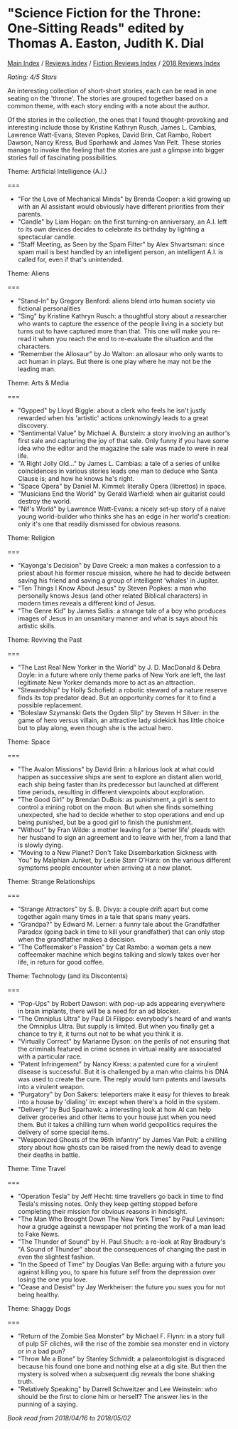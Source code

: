 # "Science Fiction for the Throne: One-Sitting Reads" edited by Thomas A. Easton, Judith K. Dial

[Main Index](../../../README.md) / [Reviews Index](../../README.md) / [Fiction Reviews Index](../README.md) / [2018 Reviews Index](README.md)

*Rating: 4/5 Stars*

An interesting collection of short-short stories, each can be read in one seating on the 'throne'. The stories are grouped together based on a common theme, with each story ending with a note about the author.

Of the stories in the collection, the ones that I found thought-provoking and interesting include those by Kristine Kathryn Rusch, James L. Cambias, Lawrence Watt-Evans, Steven Popkes, David Brin, Cat Rambo, Robert Dawson, Nancy Kress, Bud Sparhawk and James Van Pelt. These stories manage to invoke the feeling that the stories are just a glimpse into bigger stories full of fascinating possibilities.

Theme: Artificial Intelligence (A.I.)

===

- "For the Love of Mechanical Minds" by Brenda Cooper: a kid growing up with an AI assistant would obviously have different priorities from their parents.
- "Candle" by Liam Hogan: on the first turning-on anniversary, an A.I. left to its own devices decides to celebrate its birthday by lighting a spectacular candle.
- "Staff Meeting, as Seen by the Spam Filter" by Alex Shvartsman: since spam mail is best handled by an intelligent person, an intelligent A.I. is called for, even if that's unintended.

Theme: Aliens

===

- "Stand-In" by Gregory Benford: aliens blend into human society via fictional personalities
- "Sing" by Kristine Kathryn Rusch: a thoughtful story about a researcher who wants to capture the essence of the people living in a society but turns out to have captured more than that. This one will make you re-read it when you reach the end to re-evaluate the situation and the characters.
- "Remember the Allosaur" by Jo Walton: an allosaur who only wants to act human in plays. But there is one play where he may not be the leading man.

Theme: Arts & Media

===

- "Gypped" by Lloyd Biggle: about a clerk who feels he isn't justly rewarded when his 'artistic' actions unknowingly leads to a great discovery.
- "Sentimental Value" by Michael A. Burstein: a story involving an author's first sale and capturing the joy of that sale. Only funny if you have some idea who the editor and the magazine the sale was made to were in real life.
- "A Right Jolly Old..." by James L. Cambias: a tale of a series of unlike coincidences in various stories leads one man to deduce who Santa Clause is; and how he knows he's right.
- "Space Opera" by Daniel M. Kimmel: literally Opera (librettos) in space.
- "Musicians End the World" by Gerald Warfield: when air guitarist could destroy the world.
- "Nif's World" by Lawrence Watt-Evans: a nicely set-up story of a naive young world-builder who thinks she has an edge in her world's creation: only it's one that readily dismissed for obvious reasons.

Theme: Religion

===

- "Kayonga's Decision" by Dave Creek: a man makes a confession to a priest about his former rescue mission, where he had to decide between saving his friend and saving a group of intelligent 'whales' in Jupiter.
- "Ten Things I Know About Jesus" by Steven Popkes: a man who personally knows Jesus (and other related Biblical characters) in modern times reveals a different kind of Jesus.
- "The Genre Kid" by James Sallis: a strange tale of a boy who produces images of Jesus in an unsanitary manner and what is says about his artistic skills.

Theme: Reviving the Past

===

- "The Last Real New Yorker in the World" by J. D. MacDonald & Debra Doyle: in a future where only theme parks of New York are left, the last legitimate New Yorker demands more to act as an attraction.
- "Stewardship" by Holly Schofield: a robotic steward of a nature reserve finds its top predator dead. But an opportunity comes for it to find a possible replacement.
- "Boleslaw Szymanski Gets the Ogden Slip" by Steven H Silver: in the game of hero versus villain, an attractive lady sidekick has little choice but to play along, even though she is the actual hero.

Theme: Space

===

- "The Avalon Missions" by David Brin: a hilarious look at what could happen as successive ships are sent to explore an distant alien world, each ship being faster than its predecessor but launched at different time periods, resulting in different viewpoints about exploration.
- "The Good Girl" by Brendan DuBois: as punishment, a girl is sent to control a mining robot on the moon. But when she finds something unexpected, she had to decide whether to stop operations and end up being punished, but be a good girl to finish the punishment.
- "Without" by Fran Wilde: a mother leaving for a 'better life' pleads with her husband to sign an agreement and to leave with her, from a land that is slowly dying.
- "Moving to a New Planet? Don't Take Disembarkation Sickness with You" by Malphian Junket, by Leslie Starr O'Hara: on the various different symptoms people encounter when arriving at a new planet.

Theme: Strange Relationships

===

- "Strange Attractors" by S. B. Divya: a couple drift apart but come together again many times in a tale that spans many years.
- "Grandpa?" by Edward M. Lerner: a funny tale about the Grandfather Paradox (going back in time to kill your grandfather) that can only stop when the grandfather makes a decision.
- "The Coffeemaker's Passion" by Cat Rambo: a woman gets a new coffeemaker machine which begins talking and slowly takes over her life, in return for good coffee.

Theme: Technology (and its Discontents)

===

- "Pop-Ups" by Robert Dawson: with pop-up ads appearing everywhere in brain implants, there will be a need for an ad blocker.
- "The Omniplus Ultra" by Paul Di Filippo: everybody's heard of and wants the Omniplus Ultra. But supply is limited. But when you finally get a chance to try it, it turns out not to be what you think it is.
- "Virtually Correct" by Marianne Dyson: on the perils of not ensuring that the criminals featured in crime scenes in virtual reality are associated with a particular race.
- "Patent Infringement" by Nancy Kress: a patented cure for a virulent disease is successful. But it is challenged by a man who claims his DNA was used to create the cure. The reply would turn patents and lawsuits into a virulent weapon.
- "Purgatory" by Don Sakers: teleporters make it easy for thieves to break into a house by 'dialing' in: except when there's a hold in the system.
- "Delivery" by Bud Sparhawk: a interesting look at how AI can help deliver groceries and other items to your house just when you need them. But it takes a chilling turn when world geopolitics requires the delivery of some special items.
- "Weaponized Ghosts of the 96th Infantry" by James Van Pelt: a chilling story about how ghosts can be raised from the newly dead to avenge their deaths in battle.

Theme: Time Travel

===

- "Operation Tesla" by Jeff Hecht: time travellers go back in time to find Tesla's missing notes. Only they keep getting stopped before completing their mission for obvious reasons in hindsight.
- "The Man Who Brought Down The New York Times" by Paul Levinson: how a grudge against a newspaper not printing the work of a man lead to Fake News.
- "The Thunder of Sound" by H. Paul Shuch: a re-look at Ray Bradbury's "A Sound of Thunder" about the consequences of changing the past in even the slightest fashion.
- "In the Speed of Time" by Douglas Van Belle: arguing with a future you against killing you, to spare his future self from the depression over losing the one you love.
- "Cease and Desist" by Jay Werkheiser: the future you sues you for not being healthy.

Theme: Shaggy Dogs

===

- "Return of the Zombie Sea Monster" by Michael F. Flynn: in a story full of pulp SF clichés, will the rise of the zombie sea monster end in victory or in a bad pun?
- "Throw Me a Bone" by Stanley Schmidt: a palaeontologist is disgraced because his found one bone and nothing else at a dig site. But then the mystery is solved when a subsequent dig reveals the bone shaking truth.
- "Relatively Speaking" by Darrell Schweitzer and Lee Weinstein: who should be the first to clone him or herself? The answer lies in the punning of a saying. 

*Book read from 2018/04/16 to 2018/05/02*
